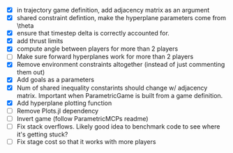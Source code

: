 - [x] in trajectory game definition, add adjacency matrix as an argument
- [x] shared constraint defintion, make the hyperplane parameters come from \theta
- [x] ensure that timestep delta is correctly accounted for. 
- [x] add thrust limits
- [x] compute angle between players for more than 2 players
- [ ] Make sure forward hyperplanes work for more than 2 players
- [x] Remove environment constraints altogether (instead of just commenting them out)
- [x] Add goals as a parameters
- [x] Num of shared inequality constarints should change w/ adjacency matrix. Important when ParametricGame is built from a game definition. 
- [x] Add hyperplane plotting function 
- [ ] Remove Plots.jl dependency
- [ ] Invert game (follow ParametricMCPs readme)
- [ ] Fix stack overflows. Likely good idea to benchmark code to see where it's getting stuck? 
- [ ] Fix stage cost so that it works with more players 